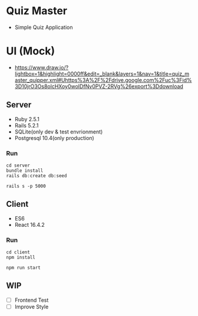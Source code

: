 # Quiz Master
- Simple Quiz Application

# UI (Mock)
- https://www.draw.io/?lightbox=1&highlight=0000ff&edit=_blank&layers=1&nav=1&title=quiz_master_quipper.xml#Uhttps%3A%2F%2Fdrive.google.com%2Fuc%3Fid%3D10jrO3Os8olcHXoy0woIDfNv0PVZ-2RVg%26export%3Ddownload

## Server
- Ruby 2.5.1
- Rails 5.2.1
- SQLite(only dev & test envrionment)
- Postgresql 10.4(only production)

### Run

```
cd server
bundle install
rails db:create db:seed

rails s -p 5000
```

## Client
- ES6
- React 16.4.2

### Run

```
cd client
npm install

npm run start
```

## WIP
- [ ] Frontend Test
- [ ] Improve Style
